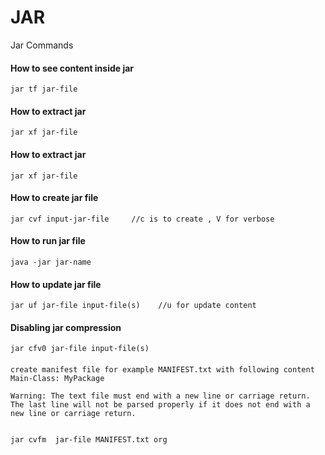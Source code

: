 # JAR
Jar Commands

#### How to see content inside jar
```
jar tf jar-file
```
#### How to extract jar
```
jar xf jar-file
```

#### How to extract jar
```
jar xf jar-file
```


#### How to create jar file
```
jar cvf input-jar-file     //c is to create , V for verbose
```

#### How to run jar file
```
java -jar jar-name
```

#### How to update jar file
```
jar uf jar-file input-file(s)    //u for update content
```
#### Disabling jar compression
```
jar cfv0 jar-file input-file(s)
```

#### 
```
create manifest file for example MANIFEST.txt with following content
Main-Class: MyPackage

Warning: The text file must end with a new line or carriage return. The last line will not be parsed properly if it does not end with a new line or carriage return.


jar cvfm  jar-file MANIFEST.txt org
```

